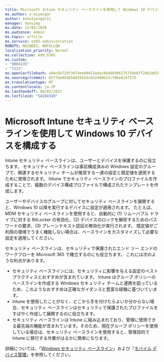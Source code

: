 ```yaml
---
title: Microsoft Intune セキュリティ ベースラインを使用して Windows 10 デバイスを構成する
ms.author: v-aiyengar
author: AshaIyengar21
manager: dansimp
ms.date: 12/03/2020
ms.audience: Admin
ms.topic: article
ms.service: o365-administration
ROBOTS: NOINDEX, NOFOLLOW
localization_priority: Normal
ms.collection: Adm_O365
ms.custom:
- "9004135"
- "7211"
ms.openlocfilehash: a94c6b72df3874ee80413adac86d60306175734b6ff28b2e015e05eec6f3838b
ms.sourcegitcommit: b5f7da89a650d2915dc652449623c78be6247175
ms.translationtype: HT
ms.contentlocale: ja-JP
ms.lasthandoff: 08/05/2021
ms.locfileid: "54104349"
---
```

# <a name="use-microsoft-intune-security-baselines-to-configure-windows-10-devices"></a>Microsoft Intune セキュリティ ベースラインを使用して Windows 10 デバイスを構成する

Intune セキュリティ ベースラインは、ユーザーとデバイスを保護するのに役立ちます。 セキュリティ ベースラインは事前構成済みの Windows 設定のグループで、関連するセキュリティ チームが推奨する一連の設定と既定値を適用するために使用されます。 Intune でセキュリティ ベースラインのプロファイルを作成することで、複数のデバイス構成プロファイルで構成されたテンプレートを作成します。

ユーザーやデバイスのグループに対してセキュリティ ベースラインを展開すると、Windows 10 以降を実行するデバイスに設定が適用されます。 たとえば、MDM セキュリティ ベースラインを使用すると、自動的に (1) リムーバブル ドライブに対する BitLocker の有効化、(2) デバイスのロックを解除するためのパスワードの要求、(3) プレーンテキスト認証の無効化が実行されます。 既定値がご利用の環境でうまく機能しない場合は、ベースラインをカスタマイズして必要な設定を適用してください。

セキュリティ ベースラインは、セキュリティで保護されたエンド ツー エンドのワークフローを Microsoft 365 で確立するのにも役立ちます。 これには次のような利点があります。

- セキュリティ ベースラインには、セキュリティに影響を与える設定のベスト プラクティスとおすすめが含まれています。 Intune はグループ ポリシーのベースラインを作成する Windows セキュリティ チームと連携を図っているため、このようなおすすめは正確なガイダンスと豊富な経験に基づいています。
- Intune を使用したことがなく、どこから手を付けたらよいか分からない場合、セキュリティ ベースラインはセキュリティで保護されたプロファイルをすばやく作成して展開するのに役立ちます。
- セキュリティ ベースラインは Intune に組み込まれており、管理に使用できる最先端の機能が含まれています。そのため、現在グループ ポリシーを使用している場合は、セキュリティ ベースラインを使用すると、管理目的で Intune に移行する作業がはるかに簡単になります。

詳細については、「[Windows セキュリティ ベースライン](https://go.microsoft.com/fwlink/?linkid=2141503)」および「[モバイル デバイス管理](https://go.microsoft.com/fwlink/?linkid=2141701)」を参照してください。